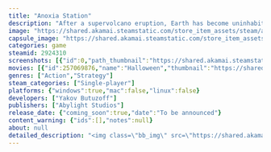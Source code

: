 ```yaml
---
title: "Anoxia Station"
description: "After a supervolcano eruption, Earth has become uninhabitable and humanity is on the brink of extinction. We need to go underground. Anoxia Station is a dark strategy game in which you manage a mining station and fight for survival, extract resources and take life or death decisions over your crew."
image: "https://shared.akamai.steamstatic.com/store_item_assets/steam/apps/2924310/header.jpg?t=1730367682"
capsule_image: "https://shared.akamai.steamstatic.com/store_item_assets/steam/apps/2924310/capsule_231x87.jpg?t=1730367682"
categories: game
steamid: 2924310
screenshots: [{"id":0,"path_thumbnail":"https://shared.akamai.steamstatic.com/store_item_assets/steam/apps/2924310/ss_812c297ac526a02387ffbb91722860d9484c91fa.600x338.jpg?t=1730367682","path_full":"https://shared.akamai.steamstatic.com/store_item_assets/steam/apps/2924310/ss_812c297ac526a02387ffbb91722860d9484c91fa.1920x1080.jpg?t=1730367682"},{"id":1,"path_thumbnail":"https://shared.akamai.steamstatic.com/store_item_assets/steam/apps/2924310/ss_00e5d88e3b4b1bf7953395eec52fdbd07fc0145e.600x338.jpg?t=1730367682","path_full":"https://shared.akamai.steamstatic.com/store_item_assets/steam/apps/2924310/ss_00e5d88e3b4b1bf7953395eec52fdbd07fc0145e.1920x1080.jpg?t=1730367682"},{"id":2,"path_thumbnail":"https://shared.akamai.steamstatic.com/store_item_assets/steam/apps/2924310/ss_66473e61c7fdc39840ab1c6047635b3f62df413c.600x338.jpg?t=1730367682","path_full":"https://shared.akamai.steamstatic.com/store_item_assets/steam/apps/2924310/ss_66473e61c7fdc39840ab1c6047635b3f62df413c.1920x1080.jpg?t=1730367682"},{"id":3,"path_thumbnail":"https://shared.akamai.steamstatic.com/store_item_assets/steam/apps/2924310/ss_1ed46937a751ef4275c729536f139c42c993e330.600x338.jpg?t=1730367682","path_full":"https://shared.akamai.steamstatic.com/store_item_assets/steam/apps/2924310/ss_1ed46937a751ef4275c729536f139c42c993e330.1920x1080.jpg?t=1730367682"},{"id":4,"path_thumbnail":"https://shared.akamai.steamstatic.com/store_item_assets/steam/apps/2924310/ss_0b10176c813f1a46553d486bd013417e147fb3c7.600x338.jpg?t=1730367682","path_full":"https://shared.akamai.steamstatic.com/store_item_assets/steam/apps/2924310/ss_0b10176c813f1a46553d486bd013417e147fb3c7.1920x1080.jpg?t=1730367682"},{"id":5,"path_thumbnail":"https://shared.akamai.steamstatic.com/store_item_assets/steam/apps/2924310/ss_a2a6e4e8c18b107e0b322baeb179d1f521cea96d.600x338.jpg?t=1730367682","path_full":"https://shared.akamai.steamstatic.com/store_item_assets/steam/apps/2924310/ss_a2a6e4e8c18b107e0b322baeb179d1f521cea96d.1920x1080.jpg?t=1730367682"}]
movies: [{"id":257069876,"name":"Halloween","thumbnail":"https://shared.akamai.steamstatic.com/store_item_assets/steam/apps/257069876/fd755a650c0357bea7762052d64bb660d1d69a44/movie_600x337.jpg?t=1730367675","webm":{"480":"http://video.akamai.steamstatic.com/store_trailers/257069876/movie480_vp9.webm?t=1730367675","max":"http://video.akamai.steamstatic.com/store_trailers/257069876/movie_max_vp9.webm?t=1730367675"},"mp4":{"480":"http://video.akamai.steamstatic.com/store_trailers/257069876/movie480.mp4?t=1730367675","max":"http://video.akamai.steamstatic.com/store_trailers/257069876/movie_max.mp4?t=1730367675"},"highlight":true},{"id":257035014,"name":"Release Teaser","thumbnail":"https://shared.akamai.steamstatic.com/store_item_assets/steam/apps/257035014/movie.293x165.jpg?t=1720094096","webm":{"480":"http://video.akamai.steamstatic.com/store_trailers/257035014/movie480_vp9.webm?t=1720094096","max":"http://video.akamai.steamstatic.com/store_trailers/257035014/movie_max_vp9.webm?t=1720094096"},"mp4":{"480":"http://video.akamai.steamstatic.com/store_trailers/257035014/movie480.mp4?t=1720094096","max":"http://video.akamai.steamstatic.com/store_trailers/257035014/movie_max.mp4?t=1720094096"},"highlight":true}]
genres: ["Action","Strategy"]
steam_categories: ["Single-player"]
platforms: {"windows":true,"mac":false,"linux":false}
developers: ["Yakov Butuzoff"]
publishers: ["Abylight Studios"]
release_date: {"coming_soon":true,"date":"To be announced"}
content_warning: {"ids":[],"notes":null}
about: null
detailed_description: "<img class=\"bb_img\" src=\"https://shared.akamai.steamstatic.com/store_item_assets/steam/apps/2924310/extras/anoxia_00.gif?t=1730367682\" /><br>Anoxia Station is a mining management game set in a dystopian near-past. A supervolcanic eruption devastated the Earth’s surface, rendering it uninhabitable. Nations now teeter on the brink of extinction relying on the Terranauts - miners sent into the hellish depths of this dying world-. Their mission: extract petroleum, crucial to sustaining humanity's essential infrastructures and survival.<br><br>It's 1988 and humanity fights on, as the Earth's state deteriorates. Your crew is part of an international group of Terranauts sent to a demilitarized neutral zone. Heading into extreme depths and braving intense radiation, heat, and shifting rock, they discover an enormous abandoned mining station and information about a massive deposit of crude oil that could fuel humanity's salvation.<br><br>But first they need to find the deposit. That means enduring conditions in the most inhospitable place known to man, while mining resources to support themselves and the remnants of mankind. The extraction must never halt, no matter the cost.  <br><br><img class=\"bb_img\" src=\"https://shared.akamai.steamstatic.com/store_item_assets/steam/apps/2924310/extras/anoxia_01.gif?t=1730367682\" /><br><strong>Mining Beyond the Extreme</strong><br>Your goal is to rip apart the dark depths of  Earth, producing resources to keep your workers alive and humanity surviving another day. Against you are extreme pressure, heat, radiation, and other incomprehensible dangers lurking deep beneath the decaying surface, across randomized maps that make every playthrough unique.<br><br>Every turn brings new challenges, forcing difficult decisions and careful consideration of circumstances. Every injury or death reduces the size of your crew permanently, while the pressure pulls them ever closer to the brink of snapping and endangering the whole station.<br><br>Each strip-mined and secured sector brings the entire crew closer to the fabled oil deposit. But the deeper you go, the more dangerous the environment becomes, bringing new dangers, new rules of survival, and new discoveries to make for the sake of mankind.<br><br><img class=\"bb_img\" src=\"https://shared.akamai.steamstatic.com/store_item_assets/steam/apps/2924310/extras/anoxia_02.gif?t=1730367682\" /><br><strong>The Darkness Within</strong><br>The end of the world did not end humanity or its wars. Your crew might bring together specialists from the Soviet Union, the United States, the German Democratic Republic, Japan and beyond, old rivalries die hard. Everyone has their own agenda and ambitions, even in the dark deep beneath the surface.<br><br>Choose the leader of the mining station and their crews. The team you set up alters the game - specially their secret goals. As the station continues its search, the greatest enemy might turn out to be your fellow man.<br><br>Remember, you´ll need to keep them alive. Crewmen might become despicable, but if they fall, entire production lines might be extinguished, spelling hardship, if not death for the whole mission.<br><br><img class=\"bb_img\" src=\"https://shared.akamai.steamstatic.com/store_item_assets/steam/apps/2924310/extras/anoxia_03.gif?t=1730367682\" /><br><strong>Decayed Beauty</strong><br>The forbidden depths of the Earth are a place of beauty, where pressure, heat, and titanic natural forces created wonders: caves made of quartz crystals, giant lakes of magma, vast salt caves and rivers of moonmilk, all depicted in a uniquely isometric style grounded in real physical processes.<br><br>The soundscape evokes the horror of working in this environment, a mix of the deafening roars of shifting rock, the harsh sounds of mining and welding, the distant clicking of something clearly inhuman, and a familiar scream.<br><br>Nobody from the surface will hear you scream. Whatever you do down here though, may save them."
---
```


